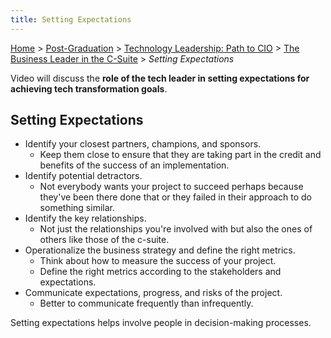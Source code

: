 ```yaml
---
title: Setting Expectations
---
```


[Home](../../../index.md) > [Post-Graduation](../../index.md) > [Technology Leadership: Path to CIO](../index.md) > [The Business Leader in the C-Suite](./index.md) > _Setting Expectations_

Video will discuss the **role of the tech leader in setting expectations for achieving tech transformation goals**.

## Setting Expectations

- Identify your closest partners, champions, and sponsors.
  - Keep them close to ensure that they are taking part in the credit and benefits of the success of an implementation.
- Identify potential detractors.
  - Not everybody wants your project to succeed perhaps because they've been there done that or they failed in their approach to do something similar.
- Identify the key relationships.
  - Not just the relationships you're involved with but also the ones of others like those of the c-suite.
- Operationalize the business strategy and define the right metrics.
  - Think about how to measure the success of your project.
  - Define the right metrics according to the stakeholders and expectations.
- Communicate expectations, progress, and risks of the project.
  - Better to communicate frequently than infrequently.

Setting expectations helps involve people in decision-making processes.
